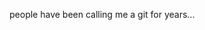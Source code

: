 people have been calling me a git for years...

<!---
tbassett-allan-ctm/tbassett-allan-ctm is a ✨ special ✨ repository because its `README.md` (this file) appears on your GitHub profile.
You can click the Preview link to take a look at your changes.
--->
